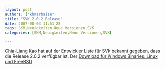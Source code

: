 ```yaml
---
layout: post
authors: ["khmarbaise"]
title: "SVK 2.0.2 Release"
date: 2007-08-03 11:51:28
tags: SKM,Neuigkeiten,Neue Versionen,SVK
categories: [SKM,Neuigkeiten,Neue Versionen,SVK]

---
```

Chia-Liang Kao hat auf der Entwickler Liste für SVK bekannt gegeben, dass die Release 2.0.2 verfügbar ist. Der <a href="http://download.bestpractical.com/pub/svk/2.0.2">Download  für Windows Binaries, Linux und FreeBSD</a>
